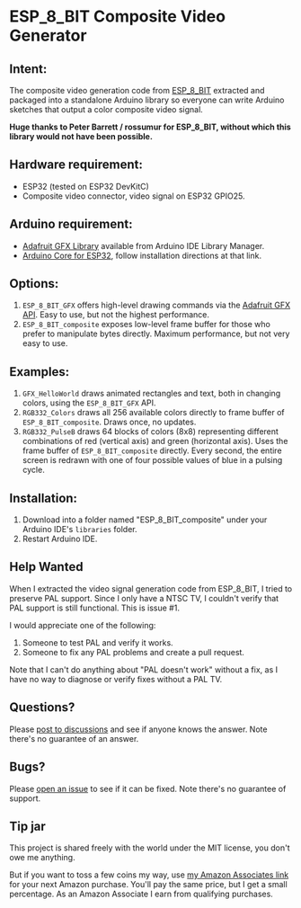 # ESP_8_BIT Composite Video Generator

## Intent:

The composite video generation code from
[ESP_8_BIT](https://github.com/rossumur/esp_8_bit)
extracted and packaged into a standalone Arduino library so everyone can
write Arduino sketches that output a color composite video signal.

__Huge thanks to Peter Barrett / rossumur for ESP_8_BIT, without which this
library would not have been possible.__

## Hardware requirement:
* ESP32 (tested on ESP32 DevKitC)
* Composite video connector, video signal on ESP32 GPIO25.

## Arduino requirement:
* [Adafruit GFX Library](https://learn.adafruit.com/adafruit-gfx-graphics-library)
available from Arduino IDE Library Manager.
* [Arduino Core for ESP32](https://github.com/espressif/arduino-esp32),
follow installation directions at that link.

## Options:

1. `ESP_8_BIT_GFX` offers high-level drawing commands via the
[Adafruit GFX API](https://learn.adafruit.com/adafruit-gfx-graphics-library).
Easy to use, but not the highest performance.
2. `ESP_8_BIT_composite` exposes low-level frame buffer for those who prefer
to manipulate bytes directly. Maximum performance, but not very easy to use.

## Examples:

1. `GFX_HelloWorld` draws animated rectangles and text, both in changing
colors, using the `ESP_8_BIT_GFX` API.
2. `RGB332_Colors` draws all 256 available colors directly to frame buffer of
`ESP_8_BIT_composite`. Draws once, no updates.
3. `RGB332_PulseB` draws 64 blocks of colors (8x8) representing different
combinations of red (vertical axis) and green (horizontal axis). Uses the
frame buffer of `ESP_8_BIT_composite` directly. Every second, the entire
screen is redrawn with one of four possible values of blue in a pulsing cycle.

## Installation:

1. Download into a folder named "ESP_8_BIT_composite" under your Arduino IDE's
`libraries` folder.
2. Restart Arduino IDE.

## Help Wanted

When I extracted the video signal generation code from ESP_8_BIT, I tried to
preserve PAL support. Since I only have a NTSC TV, I couldn't verify that PAL
support is still functional. This is issue #1.

I would appreciate one of the following:
1. Someone to test PAL and verify it works.
2. Someone to fix any PAL problems and create a pull request.

Note that I can't do anything about "PAL doesn't work" without a fix, as I
have no way to diagnose or verify fixes without a PAL TV.

## Questions?

Please [post to discussions](https://github.com/Roger-random/ESP_8_BIT_composite/discussions)
and see if anyone knows the answer. Note there's no guarantee of an answer.

## Bugs?

Please [open an issue](https://github.com/Roger-random/ESP_8_BIT_composite/issues)
to see if it can be fixed. Note there's no guarantee of support.

## Tip jar

This project is shared freely with the world under the MIT license, you don't
owe me anything.

But if you want to toss a few coins my way, use
[my Amazon Associates link](https://amzn.to/3dM0FCn)
for your next Amazon purchase. You'll pay the same price, but I get a small
percentage. As an Amazon Associate I earn from qualifying purchases.
